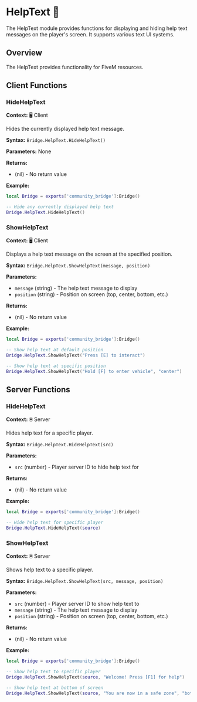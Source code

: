 # HelpText 💬

<!--META
nav: true
toc: true
description: The HelpText module provides functions for displaying and hiding help text messages on the player's screen. It supports various text UI systems.
-->

The HelpText module provides functions for displaying and hiding help text messages on the player's screen. It supports various text UI systems.

## Overview

The HelpText provides functionality for FiveM resources.

## Client Functions

### HideHelpText

<!--TOC: HideHelpText-->

**Context:** 🖥️ Client

Hides the currently displayed help text message.

**Syntax:** `Bridge.HelpText.HideHelpText()`

**Parameters:** None

**Returns:**
- (nil) - No return value

**Example:**
```lua
local Bridge = exports['community_bridge']:Bridge()

-- Hide any currently displayed help text
Bridge.HelpText.HideHelpText()
```

### ShowHelpText

<!--TOC: ShowHelpText-->

**Context:** 🖥️ Client

Displays a help text message on the screen at the specified position.

**Syntax:** `Bridge.HelpText.ShowHelpText(message, position)`

**Parameters:**
- `message` (string) - The help text message to display
- `position` (string) - Position on screen (top, center, bottom, etc.)

**Returns:**
- (nil) - No return value

**Example:**
```lua
local Bridge = exports['community_bridge']:Bridge()

-- Show help text at default position
Bridge.HelpText.ShowHelpText("Press [E] to interact")

-- Show help text at specific position
Bridge.HelpText.ShowHelpText("Hold [F] to enter vehicle", "center")
```

## Server Functions

### HideHelpText

<!--TOC: HideHelpText-->

**Context:** 🖲️ Server

Hides help text for a specific player.

**Syntax:** `Bridge.HelpText.HideHelpText(src)`

**Parameters:**
- `src` (number) - Player server ID to hide help text for

**Returns:**
- (nil) - No return value

**Example:**
```lua
local Bridge = exports['community_bridge']:Bridge()

-- Hide help text for specific player
Bridge.HelpText.HideHelpText(source)
```

### ShowHelpText

<!--TOC: ShowHelpText-->

**Context:** 🖲️ Server

Shows help text to a specific player.

**Syntax:** `Bridge.HelpText.ShowHelpText(src, message, position)`

**Parameters:**
- `src` (number) - Player server ID to show help text to
- `message` (string) - The help text message to display
- `position` (string) - Position on screen (top, center, bottom, etc.)

**Returns:**
- (nil) - No return value

**Example:**
```lua
local Bridge = exports['community_bridge']:Bridge()

-- Show help text to specific player
Bridge.HelpText.ShowHelpText(source, "Welcome! Press [F1] for help")

-- Show help text at bottom of screen
Bridge.HelpText.ShowHelpText(source, "You are now in a safe zone", "bottom")
```

